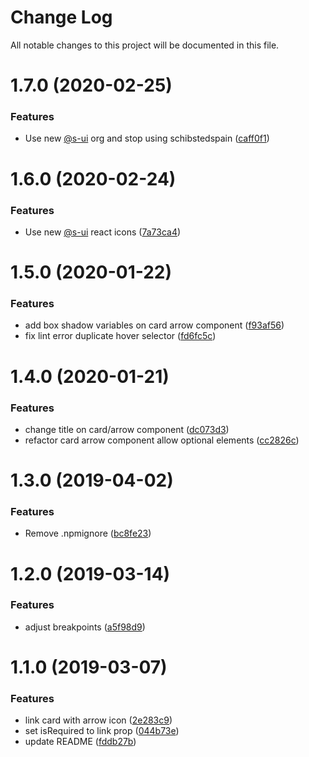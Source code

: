 # Change Log

All notable changes to this project will be documented in this file.

# 1.7.0 (2020-02-25)


### Features

* Use new [@s-ui](https://github.com/s-ui) org and stop using schibstedspain ([caff0f1](https://github.com/SUI-Components/schibsted-spain-components/commit/caff0f13e57e67e466e60d00d0be339203441fd9))



# 1.6.0 (2020-02-24)


### Features

* Use new [@s-ui](https://github.com/s-ui) react icons ([7a73ca4](https://github.com/SUI-Components/schibsted-spain-components/commit/7a73ca4dbc6700877fae93b81dbcf32637a9e8e8))



# 1.5.0 (2020-01-22)


### Features

* add box shadow variables on card arrow component ([f93af56](https://github.com/SUI-Components/schibsted-spain-components/commit/f93af568c04c6e92eb24213425397deeb47ee043))
* fix lint error duplicate hover selector ([fd6fc5c](https://github.com/SUI-Components/schibsted-spain-components/commit/fd6fc5c66a929badb8b93746b46afea604445d89))



# 1.4.0 (2020-01-21)


### Features

* change title on card/arrow component ([dc073d3](https://github.com/SUI-Components/schibsted-spain-components/commit/dc073d317367113ca3c3f06fea365bafc9333aca))
* refactor card arrow component allow optional elements ([cc2826c](https://github.com/SUI-Components/schibsted-spain-components/commit/cc2826cc956c4e1888ed651c7f4b0ad8a9fc7d58))



# 1.3.0 (2019-04-02)


### Features

* Remove .npmignore ([bc8fe23](https://github.com/SUI-Components/schibsted-spain-components/commit/bc8fe23f68ecb777d13c1552828d7dff74281e8c))



# 1.2.0 (2019-03-14)


### Features

* adjust breakpoints ([a5f98d9](https://github.com/SUI-Components/schibsted-spain-components/commit/a5f98d9191512e7fed275370e61c3073ed686094))



# 1.1.0 (2019-03-07)


### Features

* link card with arrow icon ([2e283c9](https://github.com/SUI-Components/schibsted-spain-components/commit/2e283c9a6c25c92228d5f9b73273ad0544f32584))
* set isRequired to link prop ([044b73e](https://github.com/SUI-Components/schibsted-spain-components/commit/044b73ea86762d92eb5035142491b9e24bd7ef88))
* update README ([fddb27b](https://github.com/SUI-Components/schibsted-spain-components/commit/fddb27b6015580a3dce8ae1c6c8d6ce8340ff410))



